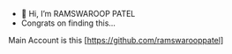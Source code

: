 - 👋 Hi, I’m RAMSWAROOP PATEL
- Congrats on finding this...

Main Account is this [https://github.com/ramswarooppatel]

<!---
ramswaroop03/ramswaroop03 is a ✨ special ✨ repository because its `README.md` (this file) appears on your GitHub profile.
You can click the Preview link to take a look at your changes.
--->
